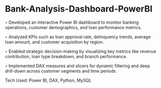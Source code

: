 # Bank-Analysis-Dashboard-PowerBI

◦ Developed an interactive Power BI dashboard to monitor banking operations, customer demographics, and loan performance metrics.

◦ Analyzed KPIs such as loan approval rate, delinquency trends, average loan amount, and customer acquisition by region.

◦ Enabled strategic decision-making by visualizing key metrics like revenue contribution, loan type breakdown, and branch performance.

◦ Implemented DAX measures and slicers for dynamic filtering and deep drill-down across customer segments and time periods.

Tech Used: Power BI, DAX, Python, MySQL


